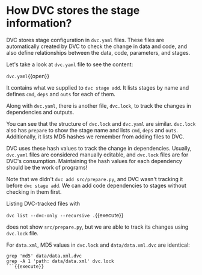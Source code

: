 # How DVC stores the stage information?

DVC stores stage configuration in `dvc.yaml` files. These files are
automatically created by DVC to check the change in data and code, and also
define relationships between the data, code, parameters, and stages.

Let's take a look at `dvc.yaml` file to see the content:

`dvc.yaml`{{open}}

It contains what we supplied to `dvc stage add`. It lists stages by name and defines
`cmd`, `deps` and `outs` for each of them.

Along with `dvc.yaml`, there is another file, `dvc.lock`, to track
the changes in dependencies and outputs.

You can see that the structure of `dvc.lock` and `dvc.yaml` are similar.
`dvc.lock` also has `prepare` to show the stage name and lists `cmd`, `deps` and
`outs`. Additionally, it lists MD5 hashes we remember from adding files to DVC.

DVC uses these hash values to track the change in dependencies.
Usually, `dvc.yaml` files are considered manually editable, and
`dvc.lock` files are for DVC's consumption. Maintaining the hash
values for each dependency should be the work of programs!

Note that we didn't `dvc add src/prepare.py`, and DVC wasn't tracking it before
`dvc stage add`. We can add code dependencies to stages without checking in them
first. 

Listing DVC-tracked files with

`dvc list --dvc-only --recursive .`{{execute}}

does not show `src/prepare.py`, but we are able to track its changes using
`dvc.lock` file.

For `data.xml`, MD5 values in `dvc.lock` and `data/data.xml.dvc` are
identical:

````
grep 'md5' data/data.xml.dvc
grep -A 1 'path: data/data.xml' dvc.lock
```{{execute}}
